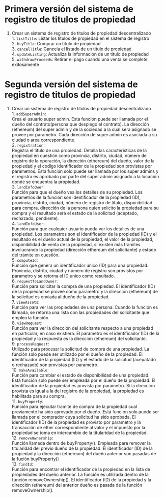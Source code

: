 # Primera versión del sistema de registro de titulos de propiedad
1. Crear un sistema de registro de titulos de propiedad  descentralizado  
        1. `listTitle`: Listar los titulos de propiedad en el sistema de registro  
        2. `buyTitle`: Comprar un titulo de propiedad  
        3. `cancelTitle`: Cancela el listado de un titulo de propiedad  
        4. `updateListing`: Actualiza la información de un titulo de propiedad  
        5. `withdrawProceeds`: Retirar el pago cuando una venta se complete exitosamente  

# Segunda versión del sistema de registro de titulos de propiedad  
1. Crear un sistema de registro de titulos de propiedad  descentralizado  
        1. `addSuperAdmin`:  
        Crea el usuario super admin. Esta función puede ser llamada por el dueño del contrato(persona que desplego el contrato). La dirección (ethereum) del super admin y de la sociedad a la cual sera asignado se provee por parametro. Cada dirección de super admin es asociada a su ciudad o area correspondiente.     
        2. `registration`:  
        Registra el titulo de una propiedad. Detalla las caracteristicas de la propiedad en cuestión como provincia, distrito, ciudad, número de registro de la operación, la dirección (ethereum) del dueño, valor de la propiedad y el codigo identificador de la propiedad son provistas por parametros. Esta función solo puede ser llamada por los super admins y el registro es aprobado por parte del super admin asignado a la locación donde se encuentra la propiedad.   
        3. `landInfoOwer`:  
        Función para que el dueño vea los detalles de su propiedad. Los parametros de la función son identificador de la propiedad (ID), provincia, distrito, ciudad, número de registro de titulo, disponibilidad para compra, dirección de la persona quien solicito la propiedad para su compra y el resultado será el estado de la solicitud (aceptado, rechazado, pendiente).  
        4. `landInfoUser`:  
        Función para que cualquier usuario pueda ver los detalles de una propiedad. Los parametros son el identificador de la propiedad (ID) y el resultado es el dueño actual de la propiedad, el valor de la propiedad, disponibilidad de venta de la propiedad, si existen más tramites involucrando la propiedad (dirección ethereum del solicitante) y estado del trámite en cuestión.  
        5. `computeId`:  
        Función que genera un identificador unico (ID) para una propiedad. Provincia, distrito, ciudad y número de registro son provistos por parametro y se retorna el ID unico como resultado.   
        6. `requestToLandOwner`:  
        Función para solicitar la compra de una propiedad. El identificador (ID) de la propiedad se provee como parametro y la dirección (ethereum) de la solicitud es enviada al dueño de la propiedad.  
        7. `viewAssets`:  
        Función para ver las propiedades de una persona. Cuando la función es llamada, se retorna una lista con las propiedades del solicitante que empleo la función.    
        8. `viewRequest`:  
        Función para ver la dirección del solicitante respecto a una propiedad en particular, en caso existiera. El parametro es el identificador (ID) de la propiedad y la respuesta es la dirección (ethereum) del solicitante.    
        9. `processRequest`:  
        Utilizado para procesar la solicitud de compra de una propiedad. La función solo puede ser utilizado por el dueño de la propiedad. El identificador de la propiedad (ID) y el estado de la solicitud (acepatado o rechazado) son provistas por parametro.      
        10. `makeAvailable`:  
        Función para cambiar el estado de disponibilidad de una propiedad. Está función solo puede ser empleada por el dueño de la propiedad. El identificador de la propiedad es provista por parametro. Si la dirección provista es igual a la del registro de la propiedad, la propiedad es habilitada para su compra.      
        11. `buyProperty`:  
        Función para ejecutar tramite de compra de la propiedad cual previamente ha sido aprovado por el dueño. Está función solo puede ser llamada por el comprador cuya solicitud ha sido aprobada. El identificador (ID) de la propiedad es provisto por parametro y la transacción de ether correspondiente al valor y el impuesto por la propiedad se toma en intercambio de la titularidad de la propiedad.       
        12. `removeOwnership`:  
        Función llamada dentro de buyProperty(). Empleada para remover la titularidad del previo dueño de la propiedad. El identificador (ID) de la propiedad y la dirección (ethereum) del dueño anterior son pasadas de la fución buyProperty()      
        13. `findId`:  
        Función para encontrar el identificador de la propiedad en la lista de propiedades del dueño anterior. La función es utilizada dentro de la función removeOwnership(). El identificador (ID) de la propiedad y la dirección (ethereum) del anterior dueño es pasada de la función removeOwnership().   
